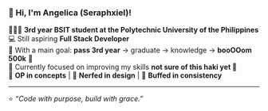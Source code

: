 ### 🌸 Hi, I'm Angelica (Seraphxiel)!  

👩🏻‍💻 **3rd year BSIT student at the Polytechnic University of the Philippines**  
💻 Still aspiring **Full Stack Developer**  
🎯 With a main goal: **pass 3rd year** → graduate → knowledge → **booOOom 500k** 🚀  
🌱 Currently focused on improving my skills **not sure of this haki yet 👀**  
🧠 **OP in concepts** | 🎨 **Nerfed in design** | 🔄 **Buffed in consistency**  

---  

⭐ *“Code with purpose, build with grace.”*
